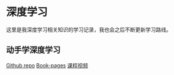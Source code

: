 # 深度学习
这里是我深度学习相关知识的学习记录，我也会之后不断更新学习路线。

## 动手学深度学习
[Github repo](https://github.com/d2l-ai/d2l-zh)
[Book-pages](https://zh.d2l.ai/index.html)
[课程视频](https://courses.d2l.ai/berkeley-stat-157/index.html)